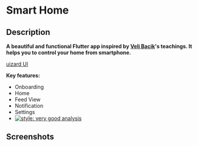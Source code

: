 # Smart Home

## Description

**A beautiful and functional Flutter app inspired by [Veli Bacik](https://github.com/VB10)'s teachings. It helps you to control your home from smartphone.**

[uizard UI](https://app.uizard.io/p/21ae3ca5/overview )

**Key features:**

* Onboarding
* Home
* Feed View
* Notification
* Settings
* [![style: very good analysis](https://img.shields.io/badge/style-very_good_analysis-B22C89.svg)](https://pub.dev/packages/very_good_analysis)

## Screenshots

